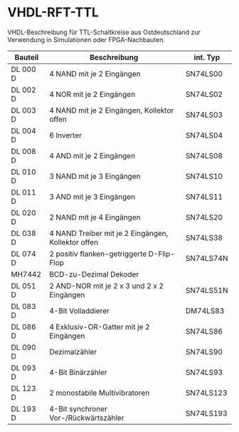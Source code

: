 # VHDL-RFT-TTL
VHDL-Beschreibung für TTL-Schaltkreise aus Ostdeutschland zur Verwendung in Simulationen oder FPGA-Nachbauten.

Bauteil   | Beschreibung                                       | int. Typ
-------   | ------------                                       | --------
DL 000 D  | 4 NAND mit je 2 Eingängen                          | SN74LS00
DL 002 D  | 4 NOR mit je 2 Eingängen                           | SN74LS02
DL 003 D  | 4 NAND mit je 2 Eingängen, Kollektor offen         | SN74LS03
DL 004 D  | 6 Inverter                                         | SN74LS04 
DL 008 D  | 4 AND mit je 2 Eingängen                           | SN74LS08
DL 010 D  | 3 NAND mit je 3 Eingängen                          | SN74LS10
DL 011 D  | 3 AND mit je 3 Eingängen                           | SN74LS11
DL 020 D  | 2 NAND mit je 4 Eingängen                          | SN74LS20
DL 038 D  | 4 NAND Treiber mit je 2 Eingängen, Kollektor offen | SN74LS38
DL 074 D  | 2 positiv flanken-getriggerte D-Flip-Flop          | SN74LS74N 
MH7442    | BCD-zu-Dezimal Dekoder
DL 051 D  | 2 AND-NOR mit je 2 x 3 und 2 x 2 Eingängen         | SN74LS51N 
DL 083 D  | 4-Bit Volladdierer                                 | DM74LS83
DL 086 D  | 4 Exklusiv-OR-Gatter mit je 2 Eingängen            | SN74LS86
DL 090 D  | Dezimalzähler                                      | SN74LS90
DL 093 D  | 4-Bit Binärzähler                                  | SN74LS93
DL 123 D  | 2 monostabile Multivibratoren                      | SN74LS123
DL 193 D  | 4-Bit synchroner Vor-/Rückwärtszähler              | SN74LS193
